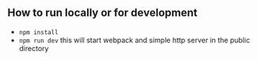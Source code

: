 ## How to run locally or for development
- `npm install`
- `npm run dev` this will start webpack and simple http server in the public directory